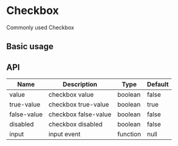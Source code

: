 # Checkbox

Commonly used Checkbox

## Basic usage

<preview path="../examples/checkbox/basic.vue" title="Basic usage" description=""></preview>

## API

| Name        | Description          | Type     | Default |
| ----------- | -------------------- | -------- | ------- |
| value       | checkbox value       | boolean  | false   |
| true-value  | checkbox true-value  | boolean  | true    |
| false-value | checkbox false-value | boolean  | false   |
| disabled    | checkbox disabled    | boolean  | false   |
| input       | input event          | function | null    |
